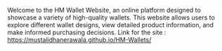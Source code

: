 Welcome to the HM Wallet Website, an online platform designed to showcase a variety of high-quality wallets. This website allows users to explore different wallet designs, view detailed product information, and make informed purchasing decisions.
Link for the site : https://mustalidhanerawala.github.io/HM-Wallets/